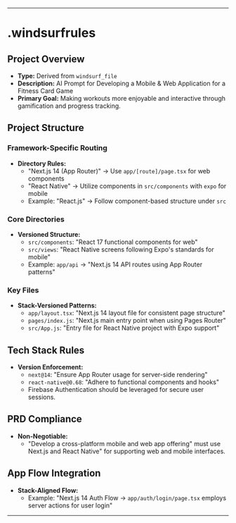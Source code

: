 ---

# .windsurfrules

## Project Overview
- **Type:** Derived from `windsurf_file`
- **Description:** AI Prompt for Developing a Mobile & Web Application for a Fitness Card Game
- **Primary Goal:** Making workouts more enjoyable and interactive through gamification and progress tracking.

## Project Structure
### Framework-Specific Routing
- **Directory Rules:**  
  - "Next.js 14 (App Router)" → Use `app/[route]/page.tsx` for web components
  - "React Native" → Utilize components in `src/components` with `expo` for mobile
  - Example: "React.js" → Follow component-based structure under `src`

### Core Directories
- **Versioned Structure:**  
  - `src/components`: "React 17 functional components for web"
  - `src/views`: "React Native screens following Expo's standards for mobile"
  - Example: `app/api` → "Next.js 14 API routes using App Router patterns"

### Key Files
- **Stack-Versioned Patterns:**  
  - `app/layout.tsx`: "Next.js 14 layout file for consistent page structure"
  - `pages/index.js`: "Next.js main entry point when using Pages Router"
  - `src/App.js`: "Entry file for React Native project with Expo support"

## Tech Stack Rules
- **Version Enforcement:**  
  - `next@14`: "Ensure App Router usage for server-side rendering"
  - `react-native@0.68`: "Adhere to functional components and hooks"
  - Firebase Authentication should be leveraged for secure user sessions.

## PRD Compliance
- **Non-Negotiable:**  
  - "Develop a cross-platform mobile and web app offering" must use Next.js and React Native" for supporting web and mobile interfaces.

## App Flow Integration
- **Stack-Aligned Flow:**  
  - Example: "Next.js 14 Auth Flow → `app/auth/login/page.tsx` employs server actions for user login"

---